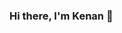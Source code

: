 ### Hi there, I'm Kenan 👋

<!--
**kenanyararbas/kenanyararbas** is a ✨ _special_ ✨ repository because its `README.md` (this file) appears on your GitHub profile.


- 🔭 I’m currently working on web application pentesting and backend development
- 🌱 I’m currently learning front end development with react native

[<img width="22" src="https://unpkg.com/simple-icons@v4/icons/openbugbounty.svg" />][bugbounty]
[bugbounty] Recently, I have been working on the bug bounty programs of various organizations to find and fix the security vulnerabilities of these organizations.
-->
